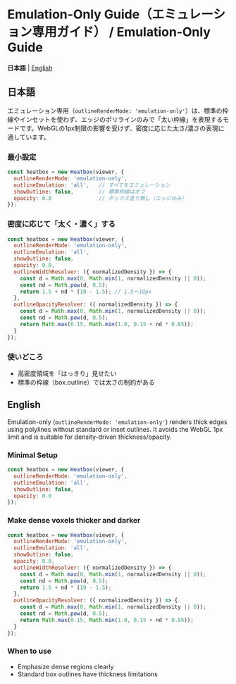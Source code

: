 # Emulation-Only Guide（エミュレーション専用ガイド） / Emulation-Only Guide

**日本語** | [English](#english)

## 日本語
エミュレーション専用（`outlineRenderMode: 'emulation-only'`）は、標準の枠線やインセットを使わず、エッジのポリラインのみで「太い枠線」を表現するモードです。WebGLの1px制限の影響を受けず、密度に応じた太さ/濃さの表現に適しています。

### 最小設定
```js
const heatbox = new Heatbox(viewer, {
  outlineRenderMode: 'emulation-only',
  outlineEmulation: 'all',   // すべてをエミュレーション
  showOutline: false,        // 標準枠線はオフ
  opacity: 0.0               // ボックス塗り無し（エッジのみ）
});
```

### 密度に応じて「太く・濃く」する
```js
const heatbox = new Heatbox(viewer, {
  outlineRenderMode: 'emulation-only',
  outlineEmulation: 'all',
  showOutline: false,
  opacity: 0.0,
  outlineWidthResolver: ({ normalizedDensity }) => {
    const d = Math.max(0, Math.min(1, normalizedDensity || 0));
    const nd = Math.pow(d, 0.5);
    return 1.5 + nd * (10 - 1.5); // 1.5〜10px
  },
  outlineOpacityResolver: ({ normalizedDensity }) => {
    const d = Math.max(0, Math.min(1, normalizedDensity || 0));
    const nd = Math.pow(d, 0.5);
    return Math.max(0.15, Math.min(1.0, 0.15 + nd * 0.85));
  }
});
```

### 使いどころ
- 高密度領域を「はっきり」見せたい
- 標準の枠線（box.outline）では太さの制約がある

## English
Emulation-only (`outlineRenderMode: 'emulation-only'`) renders thick edges using polylines without standard or inset outlines. It avoids the WebGL 1px limit and is suitable for density-driven thickness/opacity.

### Minimal Setup
```js
const heatbox = new Heatbox(viewer, {
  outlineRenderMode: 'emulation-only',
  outlineEmulation: 'all',
  showOutline: false,
  opacity: 0.0
});
```

### Make dense voxels thicker and darker
```js
const heatbox = new Heatbox(viewer, {
  outlineRenderMode: 'emulation-only',
  outlineEmulation: 'all',
  showOutline: false,
  opacity: 0.0,
  outlineWidthResolver: ({ normalizedDensity }) => {
    const d = Math.max(0, Math.min(1, normalizedDensity || 0));
    const nd = Math.pow(d, 0.5);
    return 1.5 + nd * (10 - 1.5);
  },
  outlineOpacityResolver: ({ normalizedDensity }) => {
    const d = Math.max(0, Math.min(1, normalizedDensity || 0));
    const nd = Math.pow(d, 0.5);
    return Math.max(0.15, Math.min(1.0, 0.15 + nd * 0.85));
  }
});
```

### When to use
- Emphasize dense regions clearly
- Standard box outlines have thickness limitations

